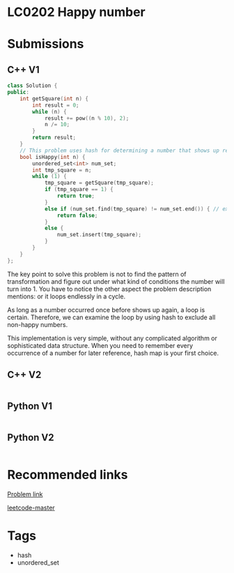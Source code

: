 # LC0202 Happy number

# Submissions

## C++ V1

```C++
class Solution {
public:
    int getSquare(int n) {
        int result = 0;
        while (n) {
            result += pow((n % 10), 2);
            n /= 10;
        }
        return result;
    }
    // This problem uses hash for determining a number that shows up repeatedly
    bool isHappy(int n) {
        unordered_set<int> num_set;
        int tmp_square = n;
        while (1) {
            tmp_square = getSquare(tmp_square);
            if (tmp_square == 1) {
                return true;
            }
            else if (num_set.find(tmp_square) != num_set.end()) { // exists
                return false;
            }
            else {
                num_set.insert(tmp_square);
            }
        }
    }
};
```

The key point to solve this problem is not to find the pattern of transformation and figure out under what kind of conditions the number will turn into 1. You have to notice the other aspect the problem description mentions: or it loops endlessly in a cycle.

As long as a number occurred once before shows up again, a loop is certain. Therefore, we can examine the loop by using hash to exclude all non-happy numbers.

This implementation is very simple, without any complicated algorithm or sophisticated data structure. When you need to remember every occurrence of a number for later reference, hash map is your first choice.

## C++ V2

```C++
```



## Python V1

```python
```



## Python V2

```python

```





# Recommended links

[Problem link](https://leetcode.com/problems/happy-number/)

[leetcode-master](https://github.com/youngyangyang04/leetcode-master/blob/master/problems/0202.%E5%BF%AB%E4%B9%90%E6%95%B0.md)



# Tags

- hash
- unordered_set